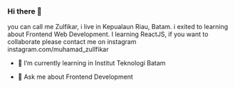 ### Hi there 👋
you can call me Zulfikar, i live in Kepualaun Riau, Batam. i exited to learning about Frontend Web Development. I learning ReactJS, if you want to collaborate please contact me on instagram instagram.com/muhamad_zullfikar


<!-- **Muhamadzulfikar/Muhamadzulfikar** is a ✨ _special_ ✨ repository because its `README.md` (this file) appears on your GitHub profile.

Here are some ideas to get you started: -->

<!-- - 🔭 I’m currently working on ... -->
- 🌱 I’m currently learning in Institut Teknologi Batam
<!-- - 👯 I’m looking to collaborate on ...
- 🤔 I’m looking for help with ... -->
- 💬 Ask me about Frontend Development
<!-- - 📫 How to reach me: ...
- 😄 Pronouns: ...
- ⚡ Fun fact: ... -->

